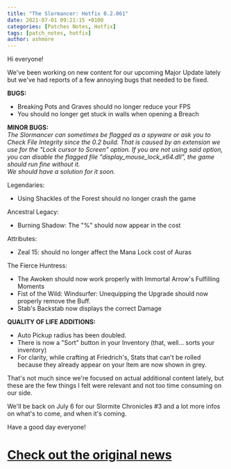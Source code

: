 ```yaml
---
title: "The Slormancer: Hotfix 0.2.061"
date: 2021-07-01 09:21:15 +0100
categories: [Patches Notes, Hotfix]
tags: [patch_notes, hotfix]
author: ashmore
---
```

Hi everyone!  
  
We've been working on new content for our upcoming Major Update lately but we've had reports of a few annoying bugs that needed to be fixed.  
  
**BUGS:**  
- Breaking Pots and Graves should no longer reduce your FPS  
- You should no longer get stuck in walls when opening a Breach  
  
**MINOR BUGS:**  
*The Slormancer can sometimes be flagged as a spyware or ask you to Check File Integrity since the 0.2 build. That is caused by an extension we use for the "Lock cursor to Screen" option. If you are not using said option, you can disable the flagged file "display\_mouse\_lock\_x64.dll", the game should run fine without it.  
We should have a solution for it soon.*  
  
Legendaries:  
- Using Shackles of the Forest should no longer crash the game  
  
Ancestral Legacy:  
- Burning Shadow: The "%" should now appear in the cost  
  
Attributes:  
- Zeal 15: should no longer affect the Mana Lock cost of Auras  
  
The Fierce Huntress:  
- The Awoken should now work properly with Immortal Arrow's Fulfilling Moments  
- Fist of the Wild: Windsurfer: Unequipping the Upgrade should now properly remove the Buff.  
- Stab's Backstab now displays the correct Damage  
  
**QUALITY OF LIFE ADDITIONS:**  
- Auto Pickup radius has been doubled.  
- There is now a "Sort" button in your Inventory (that, well… sorts your inventory)  
- For clarity, while crafting at Friedrich's, Stats that can't be rolled because they already appear on your Item are now shown in grey.  
  
That's not much since we're focused on actual additional content lately, but these are the few things I felt were relevant and not too time consuming on our side.  
  
  
We'll be back on July 6 for our Slormite Chronicles #3 and a lot more infos on what's to come, and when it's coming.  
  
Have a good day everyone!

# <a href="https://steamstore-a.akamaihd.net/news/externalpost/steam_community_announcements/4032392655088335960" target="_blank">Check out the original news</a>